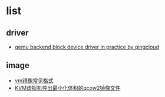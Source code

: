 # list

## driver
- [qemu backend block device driver in practice by qingcloud](/misc/pdf/virt/qingcloud_block_device_driver.pdf)

## image
- [vm镜像常见格式](https://support.huaweicloud.com/productdesc-ims/zh-cn_topic_0089615820.html)
- [KVM虚拟机导出最小化体积的qcow2镜像文件](https://www.moonfly.net/archives/50.html)